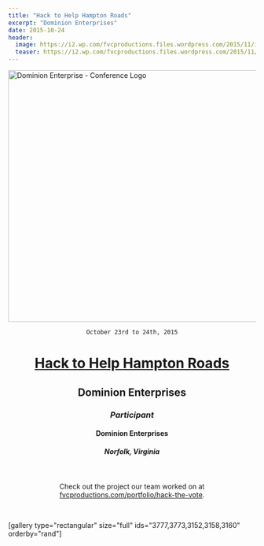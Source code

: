 ```yaml
---
title: "Hack to Help Hampton Roads"
excerpt: "Dominion Enterprises"
date: 2015-10-24
header:
  image: https://i2.wp.com/fvcproductions.files.wordpress.com/2015/11/img_0164.jpg
  teaser: https://i2.wp.com/fvcproductions.files.wordpress.com/2015/11/img_0164.jpg
---
```


<img class="aligncenter size-full wp-image-3196" src="https://fvcproductions.files.wordpress.com/2015/11/conferencelogos-008.png" alt="Dominion Enterprise - Conference Logo" width="512" height="512" />

<div style="text-align: center;">

<code>October 23rd to 24th, 2015</code>
<h1><a title="DE" href="http://hackathon.dominionenterprises.com/" target="_blank"><strong>Hack to Help Hampton Roads</strong></a></h1>
<h2>Dominion Enterprises</h2>
<h3><i>Participant</i></h3>
<h4>Dominion Enterprises</h4>
<h5>Norfolk, Virginia</h5>

&nbsp;

Check out the project our team worked on at <a href="https://fvcproductions.com/portfolio/hack-the-vote/" target="_blank">fvcproductions.com/portfolio/hack-the-vote</a>.

&nbsp;

</div>

[gallery type="rectangular" size="full" ids="3777,3773,3152,3158,3160" orderby="rand"]